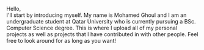 Hello, <br />
I'll start by introducing myself. My name is Mohamed Ghoul and I am an undergraduate student at Qatar University who is currently pursuing a BSc. Computer Science degree. This is where I upload all of my personal projects as well as projects that I have contributed in with other people. Feel free to look around for as long as you want!
